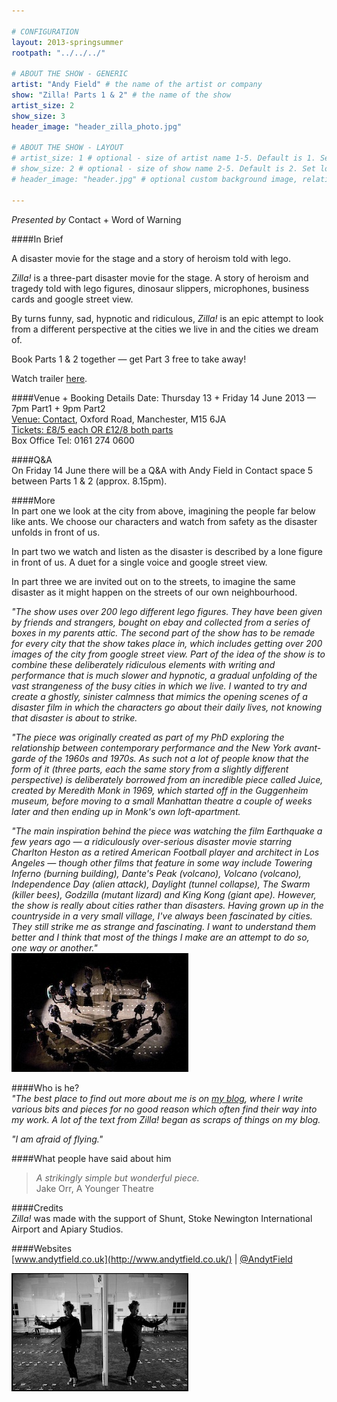 ```yaml
---

# CONFIGURATION
layout: 2013-springsummer
rootpath: "../../../"

# ABOUT THE SHOW - GENERIC
artist: "Andy Field" # the name of the artist or company
show: "Zilla! Parts 1 & 2" # the name of the show
artist_size: 2
show_size: 3
header_image: "header_zilla_photo.jpg"

# ABOUT THE SHOW - LAYOUT
# artist_size: 1 # optional - size of artist name 1-5. Default is 1. Set longer names to lower values
# show_size: 2 # optional - size of show name 2-5. Default is 2. Set longer names to lower values
# header_image: "header.jpg" # optional custom background image, relative to current page

---
```

*Presented by* Contact + Word of Warning     
     
####In Brief    
     
A disaster movie for the stage and a story of heroism told with lego.    
    
*Zilla!* is a three-part disaster movie for the stage. A story of heroism and tragedy told with lego figures, dinosaur slippers, microphones, business cards and google street view.    
     
By turns funny, sad, hypnotic and ridiculous, *Zilla!* is an epic attempt to look from a different perspective at the cities we live in and the cities we dream of.    
     
Book Parts 1 & 2 together — get Part 3 free to take away!   
   
Watch trailer [here](http://vimeo.com/67732979).    
     
####Venue + Booking Details
Date: Thursday 13 + Friday 14 June 2013 — 7pm Part1 + 9pm Part2  
[Venue: Contact](http://contactmcr.com/visit/getting-here/), Oxford Road, Manchester, M15 6JA    
[Tickets: £8/5 each OR £12/8 both parts](http://contactmcr.com/whats-on/1222-andy-field-zilla/)   
Box Office Tel: 0161 274 0600  
      
####Q&A          
On Friday 14 June there will be a Q&A with Andy Field in Contact space 5 between Parts 1 & 2 (approx. 8.15pm).

####More    
In part one we look at the city from above, imagining the people far below like ants. We choose our characters and watch from safety as the disaster unfolds in front of us.    
      
In part two we watch and listen as the disaster is described by a lone figure in front of us. A duet for a single voice and google street view.    
      
In part three we are invited out on to the streets, to imagine the same disaster as it might happen on the streets of our own neighbourhood.    
    
*"The show uses over 200 lego different lego figures. They have been given by friends and strangers, bought on ebay and collected from a series of boxes in my parents attic. The second part of the show has to be remade for every city that the show takes place in, which includes getting over 200 images of the city from google street view. Part of the idea of the show is to combine these deliberately ridiculous elements with writing and performance that is much slower and hypnotic, a gradual unfolding of the vast strangeness of the busy cities in which we live. I wanted to try and create a ghostly, sinister calmness that mimics the opening scenes of a disaster film in which the characters go about their daily lives, not knowing that disaster is about to strike.*    
    
*"The piece was originally created as part of my PhD exploring the relationship between contemporary performance and the New York avant-garde of the 1960s and 1970s. As such not a lot of people know that the form of it (three parts, each the same story from a slightly different perspective) is deliberately borrowed from an incredible piece called Juice, created by Meredith Monk in 1969, which started off in the Guggenheim museum, before moving to a small Manhattan theatre a couple of weeks later and then ending up in Monk's own loft-apartment.*    
    
*"The main inspiration behind the piece was watching the film Earthquake a few years ago — a ridiculously over-serious disaster movie starring Charlton Heston as a retired American Football player and architect in Los Angeles — though other films that feature in some way include Towering Inferno (burning building), Dante's Peak (volcano), Volcano (volcano), Independence Day (alien attack), Daylight (tunnel collapse), The Swarm (killer bees), Godzilla (mutant lizard) and King Kong (giant ape). However, the show is really about cities rather than disasters. Having grown up in the countryside in a very small village, I've always been fascinated by cities. They still strike me as strange and fascinating. I want to understand them better and I think that most of the things I make are an attempt to do so, one way or another."*    
![Zilla](zillapt1.jpg)    
    
####Who is he?    
*"The best place to find out more about me is on [my blog](http://andytfield.wordpress.com), where I write various bits and pieces for no good reason which often find their way into my work. A lot of the text from Zilla! began as scraps of things on my blog.*
     
*"I am afraid of flying."*    
    
####What people have said about him    
>*A strikingly simple but wonderful piece.*<br>Jake Orr, A Younger Theatre    
    
####Credits    
*Zilla!* was made with the support of Shunt, Stoke Newington International Airport and Apiary Studios.    
    
####Websites    
[www.andytfield.co.uk](http://www.andytfield.co.uk/) | [@AndytField](http://twitter.com/andytfield)    
    
![Zilla](ZillaHatch.jpg)

